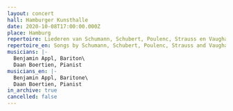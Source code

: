 ```yaml
---
layout: concert
hall: Hamburger Kunsthalle
date: 2020-10-08T17:00:00.000Z
place: Hamburg
repertoire: Liederen van Schumann, Schubert, Poulenc, Strauss en Vaughan Williams
repertoire_en: Songs by Schumann, Schubert, Poulenc, Strauss and Vaughan Williams
musicians: |-
  Benjamin Appl, Bariton\
  Daan Boertien, Pianist
musicians_en: |-
  Benjamin Appl, Baritone\
  Daan Boertien, Pianist
in_archive: true
cancelled: false
---
```

